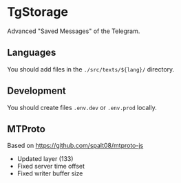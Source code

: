 # TgStorage

Advanced "Saved Messages" of the Telegram.

## Languages
You should add files in the `./src/texts/${lang}/` directory.

## Development
You should create files `.env.dev` or `.env.prod` locally.

## MTProto
Based on https://github.com/spalt08/mtproto-js
- Updated layer (133)
- Fixed server time offset
- Fixed writer buffer size
